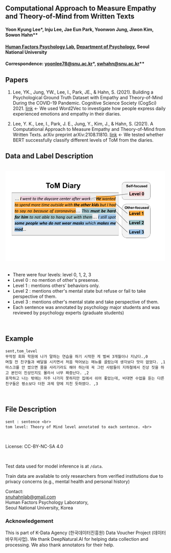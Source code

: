 ## Computational Approach to Measure Empathy and Theory-of-Mind from Written Texts

#### Yoon Kyung Lee*, Inju Lee, Jae Eun Park, Yoonwon Jung, Jiwon Kim, Sowon Hahn**
#### [Human Factors Psychology Lab](https://hfpsych.snu.ac.kr), [Department of Psychology](https://psych.snu.ac.kr), Seoul National University
#### Correspondence: yoonlee78@snu.ac.kr*, swhahn@snu.ac.kr**

## Papers

1. Lee, YK., Jung, YW., Lee, I., Park, JE., & Hahn, S. (2021). Building a Psychological Ground Truth Dataset with Empathy and Theory-of-Mind During the COVID-19 Pandemic. Cognitive Science Society (CogSci) 2021. [link](https://psyarxiv.com/mpn3w/) <- We used Word2Vec to investigate how people express daily experienced emotions and empathy in their diaries.

2. Lee, Y. K., Lee, I., Park, J. E., Jung, Y., Kim, J., & Hahn, S. (2021). A Computational Approach to Measure Empathy and Theory-of-Mind from Written Texts. arXiv preprint arXiv:2108.11810. [link](https://arxiv.org/pdf/2108.11810.pdf) <- We tested whether BERT successfully classify different levels of ToM from the diaries.


## Data and Label Description
<br>

<img src = "./figure_ToM_diary.png" width = 500/>

<br>

<br>

- There were four levels: level 0, 1, 2, 3
- Level 0 : no mention of other's presense.
- Level 1 : mentions others' behaviors only.
- Level 2 : mentions other's mental state but refuse or fail to take perspective of them.
- Level 3 : mentions other's mental state and take perspective of them.
- Each sentence was annotated by psychology major students and was reviewed by psychology experts (graduate students)

<br>

## Example

	sent,tom_level
	무작정 회화 학원에 나가 말하는 연습을 하기 시작한 게 벌써 3개월이나 지났다.,0
	며칠 전 친구들과 배달을 시키면서 처음 먹어보는 메뉴를 골랐는데 생각보다 맛이 없었다. ,1
	마스크를 안 썼으면 몸을 사리기라도 해야 하는데 꼭 그런 사람들이 지하철에서 진상 짓을 하고 본인이 진상인지도 몰라서 너무 짜증난다. ,2
	휴학하고 나는 밖에는 자주 나가지 못하지만 집에서 쉬어 좋았는데, 비대면 수업을 듣는 다른 친구들은 평소보다 더한 과제 양에 지친 듯하였다. ,3

<br>

## File Description <br>

	sent : sentence <br>
	tom level: Theory of Mind level annotated to each sentence. <br>
<br>

License: CC-BY-NC-SA 4.0

<br>

Test data used for model inference is at ```/data```. <br>

Train data are available to only researchers from verified institutions due to privacy concerns (e.g., mental health and personal history) <br>

Contact: <br>
snuhahnlab@gmail.com <br>
Human Factors Psychology Laboratory, <br>
Seoul National University, Korea 

### Acknowledgement

This is part of K-Data Agency (한국데이터진흥원) Data Voucher Project (데이터바우처사업). We thank DeepNatural.AI for helping data collection and processing.
We also thank annotators for their help. 
